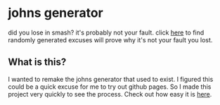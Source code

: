 # johns generator

did you lose in smash? it's probably not your fault. click [here](https://mazurasdf.github.io/johns-generator/) to find randomly generated excuses will prove why it's not your fault you lost.

## What is this?

I wanted to remake the johns generator that used to exist. I figured this could be a quick excuse for me to try out github pages. So I made this project very quickly to see the process. Check out how easy it is [here](https://github.com/gitname/react-gh-pages).
